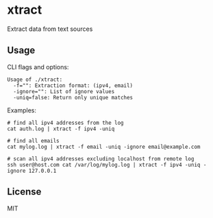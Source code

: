 # xtract

Extract data from text sources

## Usage

CLI flags and options:

```
Usage of ./xtract:
  -f="": Extraction format: (ipv4, email)
  -ignore="": List of ignore values
  -uniq=false: Return only unique matches
```

Examples:

```
# find all ipv4 addresses from the log
cat auth.log | xtract -f ipv4 -uniq

# find all emails
cat mylog.log | xtract -f email -uniq -ignore email@example.com

# scan all ipv4 addresses excluding localhost from remote log
ssh user@host.com cat /var/log/mylog.log | xtract -f ipv4 -uniq -ignore 127.0.0.1
```

## License

MIT
